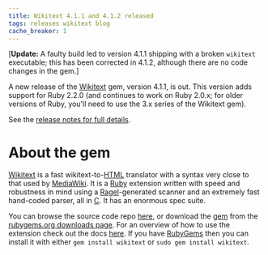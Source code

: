```yaml
---
title: Wikitext 4.1.1 and 4.1.2 released
tags: releases wikitext blog
cache_breaker: 1
---
```


\[**Update:** A faulty build led to version 4.1.1 shipping with a broken `wikitext` executable; this has been corrected in 4.1.2, although there are no code changes in the gem.\]

A new release of the [Wikitext](/wiki/Wikitext) gem, version 4.1.1, is out. This version adds support for Ruby 2.2.0 (and continues to work on Ruby 2.0.x; for older versions of Ruby, you'll need to use the 3.x series of the Wikitext gem).

See the [release notes for full details](/products/wikitext/doc/file.RELEASE-NOTES.html).

# About the gem

[Wikitext](/wiki/Wikitext) is a fast wikitext-to-[HTML](/wiki/HTML) translator with a syntax very close to that used by [MediaWiki](/wiki/MediaWiki). It is a [Ruby](/wiki/Ruby) extension written with speed and robustness in mind using a [Ragel](/wiki/Ragel)-generated scanner and an extremely fast hand-coded parser, all in [C](/wiki/C). It has an enormous spec suite.

You can browse the source code repo [here](https://github.com/wincent/wikitext), or download the [gem](/wiki/gem) from the [rubygems.org downloads page](http://rubygems.org/gems/wikitext). For an overview of how to use the extension check out the docs [here](/products/wikitext/doc/). If you have [RubyGems](/wiki/RubyGems) then you can install it with either `gem install wikitext` or `sudo gem install wikitext`.
